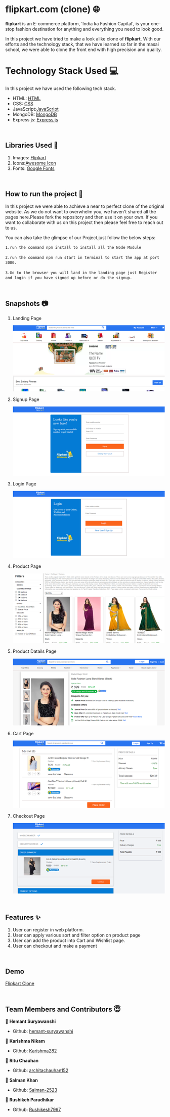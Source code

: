 # flipkart.com (clone) 🌐

**flipkart** is an E-commerce platform, 'India ka Fashion Capital', is your one-stop fashion destination for anything and everything you need to look good.

In this project we have tried to make a look alike clone of **flipkart**. With our efforts and the technology stack, that we have learned so far in the masai school, we were able to clone the front end with high precision and quality.

# Technology Stack Used 💻

In this project we have used the following tech stack.

- HTML: [HTML](https://developer.mozilla.org/en-US/docs/Web/HTML)
- CSS: [CSS](https://developer.mozilla.org/en-US/docs/Web/CSS)
- JavaScript:[JavaScript](https://developer.mozilla.org/en-US/docs/Web/JavaScript)
-  MongoDB: [MongoDB](https://www.mongodb.com/)
-  Express.js: [Express.js](https://expressjs.com/)

<br>

## Libraries Used 🌟

1. Images: [Flipkart](https://www.flipkart.com/)
2. Icons:[Awesome Icon](https://www.w3schools.com/icons/fontawesome5_intro.asp)
3. Fonts: [Google Fonts](https://fonts.google.com/)

<br>

## How to run the project 📑

In this project we were able to achieve a near to perfect clone of the original website. As we do not want to overwhelm you, we haven't shared all the pages here.Please fork the repository and then use it on your own. If you want to collaborate with us on this project then please feel free to reach out to us.

You can also take the glimpse of our Project,just follow the below steps:

    1.run the command npm install to install all the Node Module
    
    2.run the command npm run start in terminal to start the app at port 3000.

    3.Go to the browser you will land in the landing page just Register and login if you have signed up before or do the signup.

<br>

## Snapshots 📷

1. Landing Page

   ![flipkart](flipkart2img/landing.png)
   
2. Signup Page

   ![flipkart](flipkart2img/signup.png)

3. Login Page

   ![flipkart](flipkart2img/login.png)

4. Product Page

   ![flipkart](flipkart2img/product.png)

5. Product Datails Page

   ![flipkart](flipkart2img/innerproduct.png)

6. Cart Page

   ![flipkart](flipkart2img/cart.png)

7. Checkout Page

   ![flipkart](flipkart2img/checkout.png)

<br>

## Features ✨

1. User can register in web platform.
2. User can apply various sort and filter option on product page
3. User can add the product into Cart and Wishlist page.
4. User can checkout and make a payment

<br>

## Demo

[Flipkart Clone](https://upbeat-wilson-2fe19b.netlify.app/)

<br>

## Team Members and Contributors 😇

👤 **Hemant Suryawanshi**

- Github: [hemant-suryawanshi](https://github.com/hemant-suryawanshi)

👤 **Karishma Nikam**

- Github: [Karishma282](https://github.com/Karishma282)

👤 **Ritu Chauhan**

- Github: [architachauhan152](https://github.com/architachauhan152)

👤 **Salman Khan**

- Github: [Salman-2523](https://github.com/Salman-2523)

👤 **Rushikeh Paradhikar**

- Github: [Rushikesh7997](https://github.com/Rushikesh7997)
